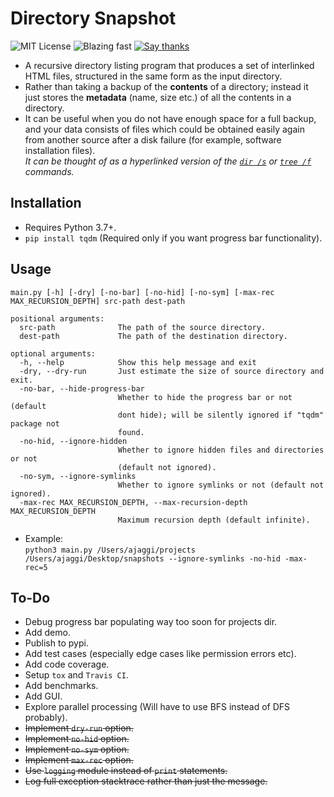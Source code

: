 # Directory Snapshot

![MIT License](https://img.shields.io/badge/license-MIT-green.svg)
![Blazing fast](https://img.shields.io/badge/speed-blazing%20%F0%9F%94%A5-brightgreen.svg)
[![Say thanks](https://img.shields.io/badge/Say%20Thanks-!-1EAEDB.svg)](https://saythanks.io/to/Anmol-Singh-Jaggi)

- A recursive directory listing program that produces a set of interlinked HTML files, structured in the same form as the input directory.
- Rather than taking a backup of the **contents** of a directory; instead it just stores the **metadata** (name, size etc.) of all the contents in a directory.  
- It can be useful when you do not have enough space for a full backup, and your data consists of files which could be obtained easily again from another source after a disk failure (for example, software installation files).  
  *It can be thought of as a hyperlinked version of the [`dir /s`][1] or [`tree /f`][2] commands.*

## Installation
 - Requires Python 3.7+.
 - `pip install tqdm` (Required only if you want progress bar functionality).

## Usage

```
main.py [-h] [-dry] [-no-bar] [-no-hid] [-no-sym] [-max-rec MAX_RECURSION_DEPTH] src-path dest-path

positional arguments:
  src-path              The path of the source directory.
  dest-path             The path of the destination directory.

optional arguments:
  -h, --help            Show this help message and exit
  -dry, --dry-run       Just estimate the size of source directory and exit.
  -no-bar, --hide-progress-bar
                        Whether to hide the progress bar or not (default
                        dont hide); will be silently ignored if "tqdm" package not
                        found.
  -no-hid, --ignore-hidden
                        Whether to ignore hidden files and directories or not
                        (default not ignored).
  -no-sym, --ignore-symlinks
                        Whether to ignore symlinks or not (default not ignored).
  -max-rec MAX_RECURSION_DEPTH, --max-recursion-depth MAX_RECURSION_DEPTH
                        Maximum recursion depth (default infinite).
```

 - Example:  
   `python3 main.py /Users/ajaggi/projects /Users/ajaggi/Desktop/snapshots --ignore-symlinks -no-hid -max-rec=5`

## To-Do
 - Debug progress bar populating way too soon for projects dir.
 - Add demo.
 - Publish to pypi.
 - Add test cases (especially edge cases like permission errors etc).
 - Add code coverage.
 - Setup `tox` and `Travis CI`.
 - Add benchmarks.
 - Add GUI.
 - Explore parallel processing (Will have to use BFS instead of DFS probably).
 - ~~Implement `dry-run` option.~~
 - ~~Implement `no-hid` option.~~
 - ~~Implement `no-sym` option.~~
 - ~~Implement `max-rec` option.~~
 - ~~Use `logging` module instead of `print` statements.~~
 - ~~Log full exception stacktrace rather than just the message.~~

[1]:https://technet.microsoft.com/en-in/library/cc755121.aspx
[2]:https://www.microsoft.com/resources/documentation/windows/xp/all/proddocs/en-us/tree.mspx?mfr=true
